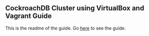 ## CockroachDB Cluster using VirtualBox and Vagrant Guide

This is the readme of the guide.
Go [here](http://uptimedba.github.io/cockroach-vb-cluster/home.html) to see the guide.

